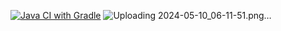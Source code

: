 [![Java CI with Gradle](https://github.com/KIP1K/Patterns-Homework-1/actions/workflows/main.yml/badge.svg)](https://github.com/KIP1K/Patterns-Homework-1/actions/workflows/main.yml)
![Uploading 2024-05-10_06-11-51.png…]()
